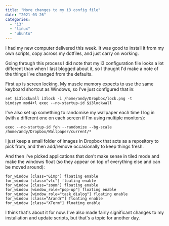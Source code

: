 ```yaml
---
title: "More changes to my i3 config file"
date: "2021-03-26"
categories: 
  - "i3"
  - "linux"
  - "ubuntu"
---
```


I had my new computer delivered this week. It was good to install it from my own scripts, copy across my dotfiles, and just carry on working.

Going through this process I did note that my i3 configuration file looks a lot different than when I last blogged about it, so I thought I'd make a note of the things I've changed from the defaults.

First up is screen locking. My muscle memory expects to use the same keyboard shortcut as Windows, so I've just configured that in:

```
set $i3lockwall i3lock -i /home/andy/Dropbox/lock.png -t
bindsym mod4+l exec --no-startup-id $i3lockwall
```

I've also set up something to randomise my wallpaper each time I log in (with a different one on each screen if I'm using multiple monitors):

```
exec --no-startup-id feh --randomize --bg-scale /home/andy/Dropbox/Wallpaper/current/*
```

I just keep a small folder of images in Dropbox that acts as a repository to pick from, and then add/remove occasionally to keep things fresh.

And then I've picked applications that don't make sense in tiled mode and make the windows float (so they appear on top of everything else and can be moved around):

```
for_window [class="Gimp"] floating enable
for_window [class="vlc"] floating enable
for_window [class="zoom"] floating enable
for_window [window_role="pop-up"] floating enable
for_window [window_role="task_dialog"] floating enable
for_window [class="Arandr"] floating enable
for_window [class="XTerm"] floating enable
```

I think that's about it for now. I've also made fairly significant changes to my installation and update scripts, but that's a topic for another day.
